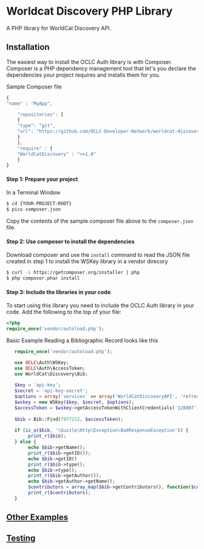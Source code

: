 # Worldcat Discovery PHP Library

A PHP library for WorldCat Discovery API. 

## Installation

The easiest way to install the OCLC Auth library is with Composer. Composer is a PHP dependency management tool that let's you declare the dependencies your project requires and installs them for you.

Sample Composer file

```javascript
{
"name" : "MyApp",

	"repositories": [
	{
	"type": "git",
	"url": "https://github.com/OCLC-Developer-Network/worldcat-discovery-php.git"
	}
	],
	"require" : {
	"WorldCatDiscovery" : ">=1.0"
	}
}
```

#### Step 1: Prepare your project

In a Terminal Window

```bash
$ cd {YOUR-PROJECT-ROOT}
$ pico composer.json
```

Copy the contents of the sample composer file above to the `composer.json` file.

#### Step 2: Use composer to install the dependencies

Download composer and use the `install` command to read the JSON file created in step 1 to install the WSKey library in a vendor direcory

```bash
$ curl -s https://getcomposer.org/installer | php
$ php composer.phar install
```

#### Step 3: Include the libraries in your code
To start using this library you need to include the OCLC Auth library in your code. Add the following to the top of your file:
```php
<?php
require_once('vendor/autoload.php');
```

Basic Example Reading a Bibliographic Record looks like this
```php
   require_once('vendor/autoload.php');

   use OCLC\Auth\WSKey;
   use OCLC\Auth\AccessToken;
   use WorldCat\Discovery\Bib;
   
   $key = 'api-key';
   $secret = 'api-key-secret';
   $options = array('services' => array('WorldCatDiscoveryAPI', 'refresh_token'));
   $wskey = new WSKey($key, $secret, $options);
   $accessToken = $wskey->getAccessTokenWithClientCredentials('128807', '128807'));
   
   $bib = Bib::Find(7977212, $accessToken);
   
   if (is_a($bib, '\Guzzle\Http\Exception\BadResponseException')) {
   		print_r($bib);
   } else {
   		echo $bib->getName();
   		print_r($bib->getID());
   		echo $bib->getID()
   		print_r($bib->type();
   		echo $bib->type();
   		print_r($bib->getAuthor());
   		echo $bib->getAuthor->getName();
   		$contributors = array_map($bib->getContributors(), function($contributor){return $contributor->getName();});
   		print_r($contributors);
   }
```

## [Other Examples](https://github.com/OCLC-Developer-Network/worldcat-discovery-php/blob/master/docs/example.rst)
##  [Testing](https://github.com/OCLC-Developer-Network/worldcat-discovery-php/blob/master/docs/RunningTests.rst)
